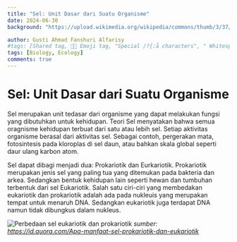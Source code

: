 ```yaml
---
title: "Sel: Unit Dasar dari Suatu Organisme"
date: 2024-06-30
background: "https://upload.wikimedia.org/wikipedia/commons/thumb/3/37/Wilson1900Fig2.jpg/250px-Wilson1900Fig2.jpg"

author: Gusti Ahmad Fanshuri Alfarisy
#tags: [Shared tag, 👩‍🔬 Emoji tag, "Special /?{:å characters", " Whitespace before and after "]
tags: [Biology, Ecology]
comments: true
---
```

 
# Sel: Unit Dasar dari Suatu Organisme

Sel merupakan unit tedasar dari organisme yang dapat melakukan fungsi yang dibutuhkan untuk kehidupan. Teori Sel menyatakan bahwa semua oragnisme kehidupan terbuat dari satu atau lebih sel. Setiap aktivitas organisme berasal dari aktivitas sel. Sebagai contoh, pergerakan mata, fotosintesis pada kloroplas di sel daun, atau bahkan skala global seperti daur ulang karbon atom.

Sel dapat dibagi menjadi dua: Prokariotik dan Eurkariotik. Prokariotik merupakan jenis sel yang paling tua yang ditemukan pada bakteria dan arkea. Sedangkan bentuk kehidupan lain seperti hewan dan tumbuhan terbentuk dari sel Eukariotik. Salah satu ciri-ciri yang membedakan eukariotik dan prokariotik adalah ada pada nukleuis yang merupakan tempat untuk menaruh DNA. Sedangkan eukariotik juga terdapat DNA namun tidak dibungkus dalam nukleus.

![Perbedaan sel eukariotik dan prokariotik](https://qph.cf2.quoracdn.net/main-qimg-abac40a7bcfc487ca5c606020b7ad773)
*sumber: https://id.quora.com/Apa-manfaat-sel-prokariotik-dan-eukariotik*



